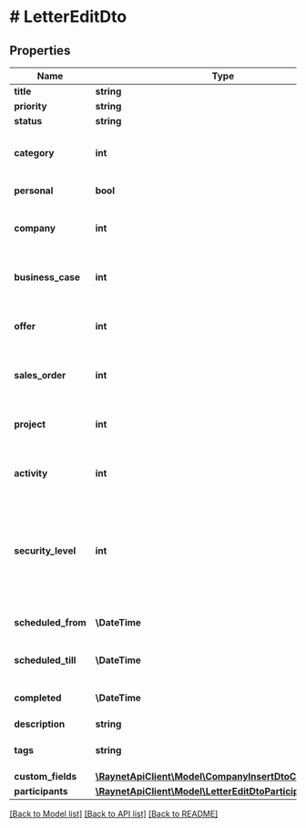 # # LetterEditDto

## Properties

Name | Type | Description | Notes
------------ | ------------- | ------------- | -------------
**title** | **string** | [Předmět] | [optional]
**priority** | **string** | [Priorita] | [optional]
**status** | **string** | [Stav] | [optional]
**category** | **int** | [Kategorie] ID záznamu z číselníku ActivityCategory | [optional]
**personal** | **bool** | [Soukromá aktivita] | [optional]
**company** | **int** | [Klient] ID klienta v kontextu záznamu | [optional]
**business_case** | **int** | [Obch. případ] ID obch. případu v kontextu záznamu | [optional]
**offer** | **int** | [Nabídka] ID nabídky v kontextu záznamu | [optional]
**sales_order** | **int** | [Objednávka] ID objednávky v kontextu záznamu | [optional]
**project** | **int** | [Projekt] ID projektu v kontextu záznamu | [optional]
**activity** | **int** | [Aktivita] ID aktivity v kontextu záznamu | [optional]
**security_level** | **int** | [Bezpečnostní úroveň] ID bezpečnostní úrovně. Pokud není vyplněna, je nastavena výchozí bezpečnostní skupina. | [optional]
**scheduled_from** | **\DateTime** | [Naplánováno od] datum naplánování od | [optional]
**scheduled_till** | **\DateTime** | [Naplánováno do] datum naplánování do | [optional]
**completed** | **\DateTime** | [Realizováno] datum realizace aktivity | [optional]
**description** | **string** | [Obsah dopisu] | [optional]
**tags** | **string** | [Seznam štítků oddělených čárkou] | [optional]
**custom_fields** | [**\RaynetApiClient\Model\CompanyInsertDtoCustomFields**](CompanyInsertDtoCustomFields.md) |  | [optional]
**participants** | [**\RaynetApiClient\Model\LetterEditDtoParticipantsInner[]**](LetterEditDtoParticipantsInner.md) |  | [optional]

[[Back to Model list]](../../README.md#models) [[Back to API list]](../../README.md#endpoints) [[Back to README]](../../README.md)
